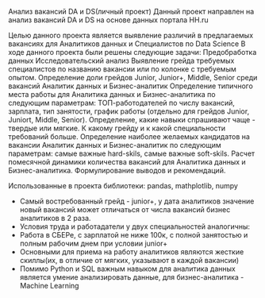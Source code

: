 Анализ вакансий DA и DS(личный проект)
Данный проект направлен на анализ вакансий DA и DS на основе данных портала HH.ru

Целью данного проекта является выявление различий в предлагаемых вакансиях для Аналитиков данных и Специалистов по Data Science
В ходе данного проекта были решены следующие задачи:
Предобработка данных
Исследовательский анализ
Выявление грейда требуемых специалистов по названию вакансии или по колонке с требуемым опытом.
Определение доли грейдов Junior, Junior+, Middle, Senior среди вакансий Аналитик данных и Бизнес-аналитик
Определение типичного места работы для Аналитика данных и Бизнес-аналитика по следующим параметрам: ТОП-работодателей по числу вакансий, зарплата, тип занятости, график работы (отдельно для грейдов Junior, Juniort, Middle, Senior).
Определение, какие навыки спрашивают чаще - твердые или мягкие. К какому грейду и к какой специальности требований больше.
Определение наиболее желаемых кандидатов на вакансии Аналитик данных и Бизнес-аналитик по следующим параметрам: самые важные hard-skils, самые важные soft-skils.
Расчет помесячной динамики количества вакансий для Аналитика данных и Бизнес-аналитика.
Формулирование выводов и рекомендаций.

Использованные в проекта библиотеки: pandas, mathplotlib, numpy

- Самый востребованный грейд - junior+, у дата аналитиков значение новый вакансий может отличаться от числа вакансий бизнес аналитиков в 2 раза.
- Условия труда и работадатели у двух специальностей аналогичны:
- Работа в СБЕРе, с зарплатой не ниже 100к, с полной занятостью и полным рабочим днем при условии junior+
- Основными для приема на работу аналитиков являются жесткие скиллы(их, в отличие от мягких, указывают в каждой вакансии)
- Помимо Python и SQL важным навыком для аналитика данных является умение анализировать данные, для бизнес-аналитика - Machine Learning
